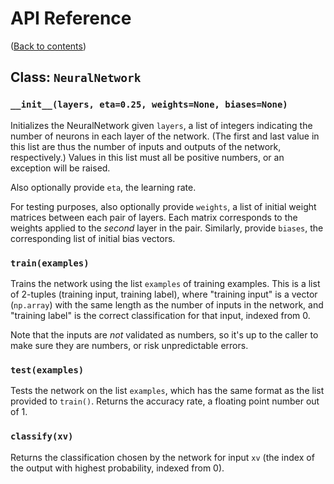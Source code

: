 # API Reference
([Back to contents](README.md))

## Class: `NeuralNetwork`
### `__init__(layers, eta=0.25, weights=None, biases=None)`
Initializes the NeuralNetwork given `layers`, a list of integers indicating the number of neurons in each layer of the network. (The first and last value in this list are thus the number of inputs and outputs of the network, respectively.) Values in this list must all be positive numbers, or an exception will be raised.

Also optionally provide `eta`, the learning rate.

For testing purposes, also optionally provide `weights`, a list of initial weight matrices between each pair of layers. Each matrix corresponds to the weights applied to the *second* layer in the pair. Similarly, provide `biases`, the corresponding list of initial bias vectors.

### `train(examples)`
Trains the network using the list `examples` of training examples. This is a list of 2-tuples (training input, training label), where "training input" is a vector (`np.array`) with the same length as the number of inputs in the network, and "training label" is the correct classification for that input, indexed from 0.

Note that the inputs are *not* validated as numbers, so it's up to the caller to make sure they are numbers, or risk unpredictable errors.

### `test(examples)`
Tests the network on the list `examples`, which has the same format as the list provided to `train()`. Returns the accuracy rate, a floating point number out of 1.

### `classify(xv)`
Returns the classification chosen by the network for input `xv` (the index of the output with highest probability, indexed from 0).
